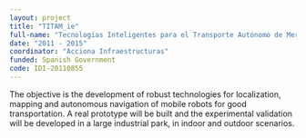 ```yaml
---
layout: project
title: "TITAM_ie"
full-name: "Tecnologías Inteligentes para el Transporte Autónomo de Mercancías en Interiores y Exteriores "
date: "2011 - 2015"
coordinator: "Acciona Infraestructuras"
funded: Spanish Government
code: IDI-20110855 
---
```


The objective is the development of robust technologies for localization, mapping and autonomous navigation of mobile robots for good transportation. 
A real prototype will be built and the experimental validation will be developed in a large industrial park, in indoor and outdoor scenarios.
